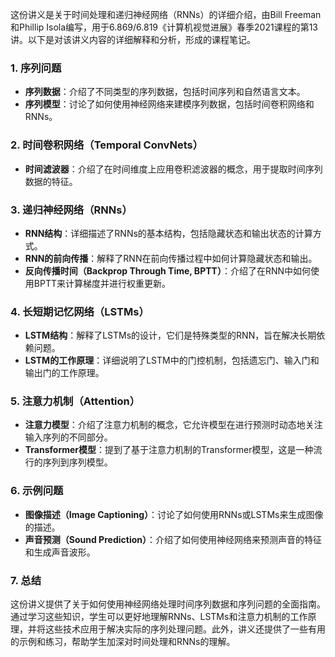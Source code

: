 这份讲义是关于时间处理和递归神经网络（RNNs）的详细介绍，由Bill Freeman和Phillip Isola编写，用于6.869/6.819《计算机视觉进展》春季2021课程的第13讲。以下是对该讲义内容的详细解释和分析，形成的课程笔记。

### 1. 序列问题
- **序列数据**：介绍了不同类型的序列数据，包括时间序列和自然语言文本。
- **序列模型**：讨论了如何使用神经网络来建模序列数据，包括时间卷积网络和RNNs。

### 2. 时间卷积网络（Temporal ConvNets）
- **时间滤波器**：介绍了在时间维度上应用卷积滤波器的概念，用于提取时间序列数据的特征。

### 3. 递归神经网络（RNNs）
- **RNN结构**：详细描述了RNNs的基本结构，包括隐藏状态和输出状态的计算方式。
- **RNN的前向传播**：解释了RNN在前向传播过程中如何计算隐藏状态和输出。
- **反向传播时间（Backprop Through Time, BPTT）**：介绍了在RNN中如何使用BPTT来计算梯度并进行权重更新。

### 4. 长短期记忆网络（LSTMs）
- **LSTM结构**：解释了LSTMs的设计，它们是特殊类型的RNN，旨在解决长期依赖问题。
- **LSTM的工作原理**：详细说明了LSTM中的门控机制，包括遗忘门、输入门和输出门的工作原理。

### 5. 注意力机制（Attention）
- **注意力模型**：介绍了注意力机制的概念，它允许模型在进行预测时动态地关注输入序列的不同部分。
- **Transformer模型**：提到了基于注意力机制的Transformer模型，这是一种流行的序列到序列模型。

### 6. 示例问题
- **图像描述（Image Captioning）**：讨论了如何使用RNNs或LSTMs来生成图像的描述。
- **声音预测（Sound Prediction）**：介绍了如何使用神经网络来预测声音的特征和生成声音波形。

### 7. 总结
这份讲义提供了关于如何使用神经网络处理时间序列数据和序列问题的全面指南。通过学习这些知识，学生可以更好地理解RNNs、LSTMs和注意力机制的工作原理，并将这些技术应用于解决实际的序列处理问题。此外，讲义还提供了一些有用的示例和练习，帮助学生加深对时间处理和RNNs的理解。